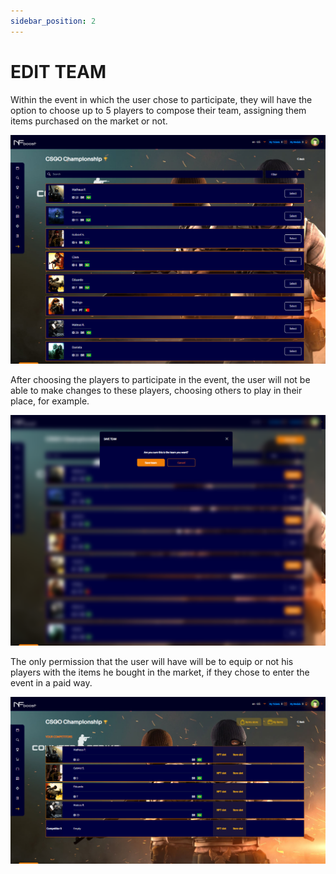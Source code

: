 ```yaml
---
sidebar_position: 2
---
```


# EDIT TEAM

Within the event in which the user chose to participate, they will have the option to choose up to 5 players to compose their team, assigning them items purchased on the market or not.

![1](./../assets/selecionartime.png)

After choosing the players to participate in the event, the user will not be able to make changes to these players, choosing others to play in their place, for example.

![1](./../assets/salvarnovotime.png)

The only permission that the user will have will be to equip or not his players with the items he bought in the market, if they chose to enter the event in a paid way.

![1](./../assets/vertimemontado.png)
